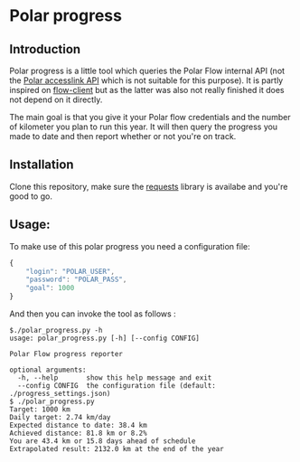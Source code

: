 # Polar progress

## Introduction

Polar progress is a little tool which queries the Polar Flow internal API (not the 
[Polar accesslink API](https://www.polar.com/accesslink-api/) which is not suitable for this purpose). It is partly inspired on 
[flow-client](https://github.com/campbellr/flow-client) but as the latter was also not really finished it does not depend on it 
directly.

The main goal is that you give it your Polar flow credentials and the number of kilometer you plan to run this year. It will then
query the progress you made to date and then report whether or not you're on track.

## Installation

Clone this repository, make sure the [requests](http://docs.python-requests.org/) library is availabe and you're good to go.

## Usage:

To make use of this polar progress you need a configuration file:
```javascript
{
    "login": "POLAR_USER",
    "password": "POLAR_PASS",
    "goal": 1000
}
```

And then you can invoke the tool as follows :
```
$./polar_progress.py -h
usage: polar_progress.py [-h] [--config CONFIG]

Polar Flow progress reporter

optional arguments:
  -h, --help       show this help message and exit
  --config CONFIG  the configuration file (default: ./progress_settings.json)
$ ./polar_progress.py
Target: 1000 km
Daily target: 2.74 km/day
Expected distance to date: 38.4 km
Achieved distance: 81.8 km or 8.2%
You are 43.4 km or 15.8 days ahead of schedule
Extrapolated result: 2132.0 km at the end of the year
```

